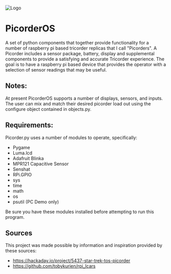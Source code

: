 ![Logo](https://raw.githubusercontent.com/directive0/picorder/master/assets/PicorderOS_Logo.png?raw=true "PicorderOS Logo")

# PicorderOS
A set of python components that together provide functionality for a number of raspberry pi based tricorder replicas that I call "Picorders". A Picorder includes a sensor package, battery, display and supplemental components to provide a satisfying and accurate Tricorder experience. The goal is to have a raspberry pi based device that provides the operator with a selection of sensor readings that may be useful.

## Notes:
At present PicorderOS supports a number of displays, sensors, and inputs. The user can mix and match their desired picorder load out using the configure object contained in objects.py.

## Requirements:
Picorder.py uses a number of modules to operate, specifically:
- Pygame
- Luma.lcd
- Adafruit Blinka
- MPR121 Capacitive Sensor
- Senshat
- RPi.GPIO
- sys
- time
- math
- os
- psutil (PC Demo only)

Be sure you have these modules installed before attempting to run this program.

## Sources
This project was made possible by information and inspiration provided by these sources:
- https://hackaday.io/project/5437-star-trek-tos-picorder
- https://github.com/tobykurien/rpi_lcars

